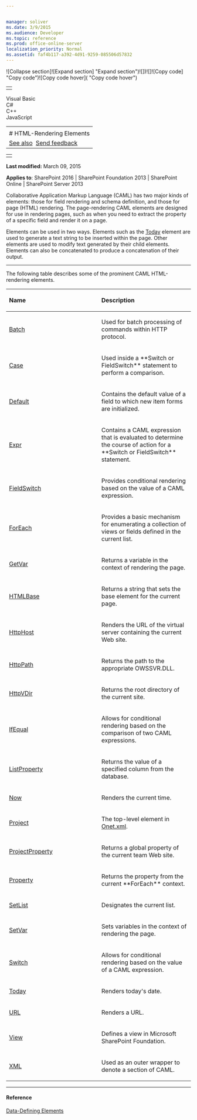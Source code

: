```yaml
---


manager: soliver
ms.date: 3/9/2015
ms.audience: Developer
ms.topic: reference
ms.prod: office-online-server
localization_priority: Normal
ms.assetid: faf4b117-a392-4d91-9259-085506d57832
---
```


![Collapse
section]![Expand
section] "Expand section")![]()![])![]![]()![Copy
code] "Copy code")![Copy code
hover]( "Copy code hover")
<table>
<tbody>
<tr class="odd">
<td align="left"></td>
</tr>
</tbody>
</table>

Visual Basic  
C\#  
C++  
JavaScript  

<table>
<tbody>
<tr class="odd">
<td align="left"><span id="runningHeaderText"></span></td>
</tr>
<tr class="even">
<td align="left"># HTML-Rendering Elements</td>
</tr>
<tr class="odd">
<td align="left"><a href="#seeAlsoToggle">See also</a>  <span id="headfeedbackarea" class="feedbackhead"><a href="javascript:SubmitFeedback(&#39;docthis@Microsoft.com&#39;,&#39;&#39;,&#39;&#39;,&#39;&#39;,&#39;1.0.18082.1225&#39;,&#39;%0\dThank%20you%20for%20your%20feedback.%20The%20developer%20writing%20teams%20use%20your%20feedback%20to%20improve%20documentation.%20While%20we%20are%20reviewing%20your%20feedback,%20we%20may%20send%20you%20e-mail%20to%20ask%20for%20clarification%20or%20feedback%20on%20a%20solution.%20We%20do%20not%20use%20your%20e-mail%20address%20for%20any%20other%20purpose%20and%20we%20delete%20it%20after%20we%20finish%20our%20review.%0\AFor%20further%20information%20about%20the%20privacy%20policies%20of%20Microsoft,%20please%20see%20http://privacy.microsoft.com/en-us/default.aspx.%0\A%0\d&#39;,&#39;Customer%20feedback&#39;);">Send feedback</a></span></td>
</tr>
</tbody>
</table>

<table>
<colgroup>
<col width="100%" />
</colgroup>
<tbody>
<tr class="odd">
<td align="left"></td>
</tr>
</tbody>
</table>

**Last modified:** March 09, 2015

**Applies to**: SharePoint 2016 | SharePoint Foundation 2013 |
SharePoint Online | SharePoint Server 2013

Collaborative Application Markup Language (CAML) has two major kinds of
elements: those for field rendering and schema definition, and those for
page (HTML) rendering. The page-rendering CAML elements are designed for
use in rendering pages, such as when you need to extract the property of
a specific field and render it on a page.

Elements can be used in two ways. Elements such as the
[Today](today-element-query.md) element are used to
generate a text string to be inserted within the page. Other elements
are used to modify text generated by their child elements. Elements can
also be concatenated to produce a concatenation of their output.


-----------------------------------------------------------------------------------------------------------------------------------------------------------------------------------------------------------------

The following table describes some of the prominent CAML HTML-rendering
elements.

<table>
<colgroup>
<col width="50%" />
<col width="50%" />
</colgroup>
<thead>
<tr class="header">
<th align="left"><p>Name</p></th>
<th align="left"><p>Description</p></th>
</tr>
</thead>
<tbody>
<tr class="odd">
<td align="left"><p><a href="batch-element-view.htm">Batch</a></p></td>
<td align="left"><p>Used for batch processing of commands within HTTP protocol.</p></td>
</tr>
<tr class="even">
<td align="left"><p><a href="case-element-view.htm">Case</a></p></td>
<td align="left"><p>Used inside a **Switch</span> or <span class="keyword">FieldSwitch** statement to perform a comparison.</p></td>
</tr>
<tr class="odd">
<td align="left"><p><a href="default-element-view.htm">Default</a></p></td>
<td align="left"><p>Contains the default value of a field to which new item forms are initialized.</p></td>
</tr>
<tr class="even">
<td align="left"><p><a href="expr-element-view.htm">Expr</a></p></td>
<td align="left"><p>Contains a CAML expression that is evaluated to determine the course of action for a **Switch</span> or <span class="keyword">FieldSwitch** statement.</p></td>
</tr>
<tr class="odd">
<td align="left"><p><a href="fieldswitch-element-view.htm">FieldSwitch</a></p></td>
<td align="left"><p>Provides conditional rendering based on the value of a CAML expression.</p></td>
</tr>
<tr class="even">
<td align="left"><p><a href="foreach-element-view.htm">ForEach</a></p></td>
<td align="left"><p>Provides a basic mechanism for enumerating a collection of views or fields defined in the current list.</p></td>
</tr>
<tr class="odd">
<td align="left"><p><a href="getvar-element-view.htm">GetVar</a></p></td>
<td align="left"><p>Returns a variable in the context of rendering the page.</p></td>
</tr>
<tr class="even">
<td align="left"><p><a href="htmlbase-element.htm">HTMLBase</a></p></td>
<td align="left"><p>Returns a string that sets the base element for the current page.</p></td>
</tr>
<tr class="odd">
<td align="left"><p><a href="httphost-element-view.htm">HttpHost</a></p></td>
<td align="left"><p>Renders the URL of the virtual server containing the current Web site.</p></td>
</tr>
<tr class="even">
<td align="left"><p><a href="httppath-element-view.htm">HttpPath</a></p></td>
<td align="left"><p>Returns the path to the appropriate OWSSVR.DLL.</p></td>
</tr>
<tr class="odd">
<td align="left"><p><a href="httpvdir-element-view.htm">HttpVDir</a></p></td>
<td align="left"><p>Returns the root directory of the current site.</p></td>
</tr>
<tr class="even">
<td align="left"><p><a href="ifequal-element-view.htm">IfEqual</a></p></td>
<td align="left"><p>Allows for conditional rendering based on the comparison of two CAML expressions.</p></td>
</tr>
<tr class="odd">
<td align="left"><p><a href="listproperty-element-view.htm">ListProperty</a></p></td>
<td align="left"><p>Returns the value of a specified column from the database.</p></td>
</tr>
<tr class="even">
<td align="left"><p><a href="now-element-query.htm">Now</a></p></td>
<td align="left"><p>Renders the current time.</p></td>
</tr>
<tr class="odd">
<td align="left"><p><a href="project-element-site.htm">Project</a></p></td>
<td align="left"><p>The top-level element in <a href="http://msdn.microsoft.com/library/b99d6657-d9ae-4135-a43c-c58cdfcdc6c1(Office.15).aspx">Onet.xml</a>.</p></td>
</tr>
<tr class="even">
<td align="left"><p><a href="projectproperty-element-view.htm">ProjectProperty</a></p></td>
<td align="left"><p>Returns a global property of the current team Web site.</p></td>
</tr>
<tr class="odd">
<td align="left"><p><a href="property-element-view.htm">Property</a></p></td>
<td align="left"><p>Returns the property from the current **ForEach** context.</p></td>
</tr>
<tr class="even">
<td align="left"><p><a href="setlist-element-view.htm">SetList</a></p></td>
<td align="left"><p>Designates the current list.</p></td>
</tr>
<tr class="odd">
<td align="left"><p><a href="setvar-element-view.htm">SetVar</a></p></td>
<td align="left"><p>Sets variables in the context of rendering the page.</p></td>
</tr>
<tr class="even">
<td align="left"><p><a href="switch-element-view.htm">Switch</a></p></td>
<td align="left"><p>Allows for conditional rendering based on the value of a CAML expression.</p></td>
</tr>
<tr class="odd">
<td align="left"><p><a href="today-element-query.htm">Today</a></p></td>
<td align="left"><p>Renders today's date.</p></td>
</tr>
<tr class="even">
<td align="left"><p><a href="url-element-view.htm">URL</a></p></td>
<td align="left"><p>Renders a URL.</p></td>
</tr>
<tr class="odd">
<td align="left"><p><a href="view-element-list.htm">View</a></p></td>
<td align="left"><p>Defines a view in Microsoft SharePoint Foundation.</p></td>
</tr>
<tr class="even">
<td align="left"><p><a href="xml-element.htm">XML</a></p></td>
<td align="left"><p>Used as an outer wrapper to denote a section of CAML.</p></td>
</tr>
</tbody>
</table>


-------------------------------------------------------------------------------------------------------------------------------------------------------------------------------------------

#### Reference

[Data-Defining
Elements](data-defining-elements.md)</span>








